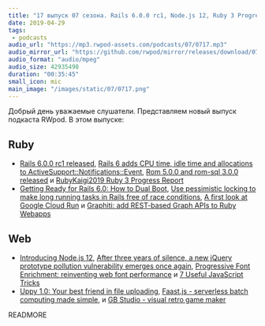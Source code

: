 ```yaml
---
title: "17 выпуск 07 сезона. Rails 6.0.0 rc1, Node.js 12, Ruby 3 Progress Report, Progressive Font Enrichment, GB Studio и прочее"
date: 2019-04-29
tags:
 - podcasts
audio_url: "https://mp3.rwpod-assets.com/podcasts/07/0717.mp3"
audio_mirror_url: "https://github.com/rwpod/mirror/releases/download/07.17/0717.mp3"
audio_format: "audio/mpeg"
audio_size: 42935498
duration: "00:35:45"
small_icon: mic
main_image: "/images/static/07/0717.png"
---
```


Добрый день уважаемые слушатели. Представляем новый выпуск подкаста RWpod. В этом выпуске:

## Ruby

 - [Rails 6.0.0 rc1 released](https://weblog.rubyonrails.org/2019/4/24/Rails-6-0-rc1-released/), [Rails 6 adds CPU time, idle time and allocations to ActiveSupport::Notifications::Event](https://blog.bigbinary.com/2019/04/24/rails-6-adds-cpu-time-idle-time-and-allocations-to-activesupport-notifications-event.html), [Rom 5.0.0 and rom-sql 3.0.0 released](https://rom-rb.org/blog/rom-5-0-and-rom-sql-3-0-released/) и [RubyKaigi2019 Ruby 3 Progress Report](https://docs.google.com/presentation/d/1z_5JT0-MJySGn6UGrtdafK1oj9kGSO5sGlTtEQJz0JU/edit#slide=id.p)
 - [Getting Ready for Rails 6.0: How to Dual Boot](https://fastruby.io/blog/upgrade-rails/dual-boot/dual-boot-with-rails-6-0-beta.html), [Use pessimistic locking to make long running tasks in Rails free of race conditions](https://dev.betterdoc.org/tools/2019/04/05/use-pessimistic-locking-to-make-long-running-tasks-in-rails-free-of-race-conditions.html), [A first look at Google Cloud Run](https://semaphoreci.com/blog/google-cloud-run-cicd-first-look) и [Graphiti: add REST-based Graph APIs to Ruby Webapps](https://www.graphiti.dev/guides/)

## Web

 - [Introducing Node.js 12](https://medium.com/@nodejs/introducing-node-js-12-76c41a1b3f3f), [After three years of silence, a new jQuery prototype pollution vulnerability emerges once again](https://snyk.io/blog/after-three-years-of-silence-a-new-jquery-prototype-pollution-vulnerability-emerges-once-again/), [Progressive Font Enrichment: reinventing web font performance](https://rwt.io/typography-tips/progressive-font-enrichment-reinventing-web-font-performance) и [7 Useful JavaScript Tricks](https://davidwalsh.name/javascript-tricks)
 - [Uppy 1.0: Your best friend in file uploading](https://uppy.io/blog/2019/04/1.0/), [Faast.js - serverless batch computing made simple,](https://faastjs.org/) и [GB Studio - visual retro game maker](https://www.gbstudio.dev/)

READMORE

